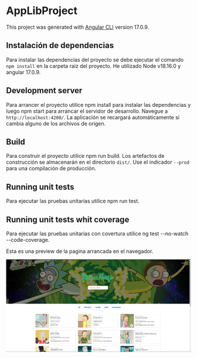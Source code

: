 # AppLibProject

This project was generated with [Angular CLI](https://github.com/angular/angular-cli) version 17.0.9.

## Instalación de dependencias

Para instalar las dependencias del proyecto se debe ejecutar el comando `npm install` en la carpeta raiz del proyecto. He utilizado Node v18.16.0 y angular 17.0.9.

## Development server

Para arrancer el proyecto utilice npm install para instalar las dependencias y luego npm start para arrancar el servidor de desarrollo. Navegue a `http://localhost:4200/`. La aplicación se recargará automáticamente si cambia alguno de los archivos de origen.

## Build

Para construir el proyecto utilice npm run build. Los artefactos de construcción se almacenarán en el directorio `dist/`. Use el indicador `--prod` para una compilación de producción.

## Running unit tests

Para ejecutar las pruebas unitarias utilice npm run test.  

## Running unit tests whit coverage

Para ejecutar las pruebas unitarias con covertura utilice ng test --no-watch --code-coverage.  

Esta es una preview de la pagina arrancada  en el navegador.

![Alt text](./src/assets/images/image.png)
